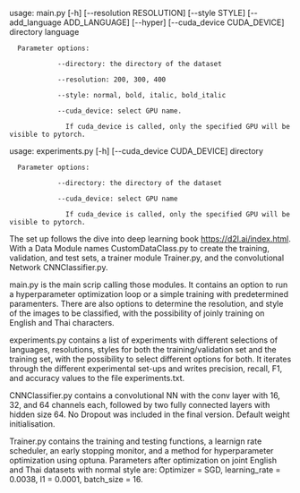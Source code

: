 usage: main.py [-h] [--resolution RESOLUTION] [--style STYLE] [--add_language ADD_LANGUAGE] [--hyper] [--cuda_device CUDA_DEVICE] directory language
      
      Parameter options: 
      
                --directory: the directory of the dataset
                
                --resolution: 200, 300, 400
                
                --style: normal, bold, italic, bold_italic
                
                --cuda_device: select GPU name. 
                
                  If cuda_device is called, only the specified GPU will be visible to pytorch. 
                
usage: experiments.py [-h]  [--cuda_device CUDA_DEVICE] directory 
     
      Parameter options: 
      
                --directory: the directory of the dataset
                
                --cuda_device: select GPU name

                  If cuda_device is called, only the specified GPU will be visible to pytorch.

The set up follows the dive into deep learning book https://d2l.ai/index.html. With a Data Module names CustomDataClass.py to create the training, validation, and test sets, a trainer module Trainer.py, and the convolutional Network CNNClassifier.py. 

main.py is the main scrip calling those modules. It contains an option to run a hyperparameter optimization loop or a simple training with predetermined paramenters. There are also options to determine the resolution, and style of the images to be classified, with the possibility of joinly training on English and Thai characters. 

experiments.py contains a list of experiments with different selections of languages, resolutions, styles for both the training/validation set and the training set, with the possibility to select different options for both. It iterates through the different experimental set-ups and writes precision, recall, F1, and accuracy values to the file experiments.txt.

CNNClassifier.py contains a convolutional NN with the conv layer with 16, 32, and 64 channels each, followed by two fully connected layers with hidden size 64. No Dropout was included in the final version. Default weight initialisation. 

Trainer.py contains the training and testing functions, a learnign rate scheduler, an early stopping monitor, and a method for hyperparameter optimization using optuna. Parameters after optimization on joint English and Thai datasets with normal style are: Optimizer = SGD, learning_rate = 0.0038, l1 = 0.0001, batch_size = 16.
